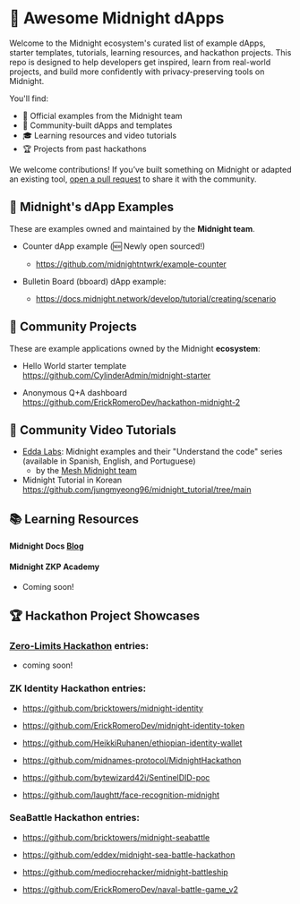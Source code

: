 # 🌌 Awesome Midnight dApps

Welcome to the Midnight ecosystem's curated list of example dApps, starter templates, tutorials, learning resources, and hackathon projects. This repo is designed to help developers get inspired, learn from real-world projects, and build more confidently with privacy-preserving tools on Midnight.

You'll find:
- 🔧 Official examples from the Midnight team
- 🌱 Community-built dApps and templates
- 🎓 Learning resources and video tutorials
- 🏆 Projects from past hackathons

We welcome contributions! If you’ve built something on Midnight or adapted an existing tool, [open a pull request](https://github.com/midnightntwrk/midnight-awesome-dapps/pulls) to share it with the community.

## 🔧 Midnight's dApp Examples
These are examples owned and maintained by the **Midnight team**. 

* Counter dApp example (🆕 Newly open sourced!) 
    *   https://github.com/midnightntwrk/example-counter

* Bulletin Board (bboard) dApp example: 
    *   https://docs.midnight.network/develop/tutorial/creating/scenario


## 🌱 Community Projects
These are example applications owned by the Midnight **ecosystem**: 

* Hello World starter template https://github.com/CylinderAdmin/midnight-starter

* Anonymous Q+A dashboard https://github.com/ErickRomeroDev/hackathon-midnight-2



## 🎥 Community Video Tutorials

* [Edda Labs](https://www.youtube.com/@eddalabs): Midnight examples and their "Understand the code" series (available in Spanish, English, and Portuguese)
   * by the [Mesh Midnight team](https://midnight.meshjs.dev/en)
* Midnight Tutorial in Korean https://github.com/jungmyeong96/midnight_tutorial/tree/main

## 📚 Learning Resources

#### Midnight Docs [Blog](https://docs.midnight.network/blog)

#### Midnight ZKP Academy
* Coming soon!  
 
## 🏆 Hackathon Project Showcases

 
### [Zero-Limits Hackathon](https://midnight.network/hackathon/zero-limits) entries: 
* coming soon!  
 
 ### ZK Identity Hackathon entries:

* https://github.com/bricktowers/midnight-identity

* https://github.com/ErickRomeroDev/midnight-identity-token

* https://github.com/HeikkiRuhanen/ethiopian-identity-wallet

* https://github.com/midnames-protocol/MidnightHackathon

* https://github.com/bytewizard42i/SentinelDID-poc

* https://github.com/laughtt/face-recognition-midnight

### SeaBattle Hackathon entries:
 
* https://github.com/bricktowers/midnight-seabattle 

* https://github.com/eddex/midnight-sea-battle-hackathon

* https://github.com/mediocrehacker/midnight-battleship

* https://github.com/ErickRomeroDev/naval-battle-game_v2 

